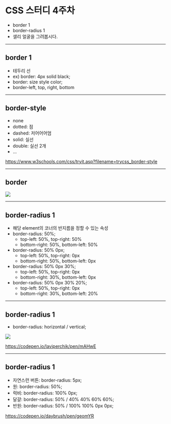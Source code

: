 # CSS 스터디 4주차

* border 1
* border-radius 1
* 샐리 얼굴을 그려봅시다.
---
## border 1
* 테두리 선
* ex) border: 4px solid black;
* border: size style color;
* border-left, top, right, bottom


---
## border-style
* none
* dotted: 점
* dashed: 저어어어엄
* solid: 실선
* double: 실선 2개
* ...

https://www.w3schools.com/css/tryit.asp?filename=trycss_border-style

---

## border

<img src="http://html-tuts.com/wp-content/uploads/css-arrows-from-borders-explained.png"/>

---
## border-radius 1
* 해당 element의 코너의 반지름을 정할 수 있는 속성
* border-radius: 50%;
	* top-left: 50%, top-right: 50%
	* bottom-right: 50%, bottom-left: 50%
* border-radius: 50% 0px;
	* top-left: 50%, top-right: 0px
	* bottom-right: 50%, bottom-left: 0px
* border-radius: 50% 0px 30%;
	* top-left: 50%, top-right: 0px
	* bottom-right: 30%, bottom-left: 0px
* border-radius: 50% 0px 30% 20%;
	* top-left: 50%, top-right: 0px
	* bottom-right: 30%, bottom-left: 20%


---
## border-radius 1
* border-radius: horizontal / vertical;
<img src="https://user-images.githubusercontent.com/3433062/38003855-70254d1e-3274-11e8-8a68-b6b51d80e447.png">

https://codepen.io/laviperchik/pen/mAHwE

---
## border-radius 1
* 자연스런 버튼: border-radius: 5px;
* 원: border-radius: 50%;
* 럭비: border-radius: 100% 0px;
* 달걀: border-radius: 50% / 40% 40% 60% 60%;
* 반원: border-radius: 50% / 100% 100% 0px 0px;

https://codepen.io/daybrush/pen/geomYR